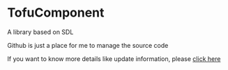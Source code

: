 # TofuComponent
A library based on SDL

Github is just a place for me to manage the source code

If you want to know more details like update information, please [click here](https://samunatsu.cn/2019/01/30/tfc/)
